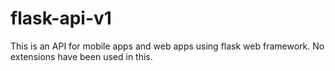 flask-api-v1
============

This is an API for mobile apps and web apps using flask web framework. No extensions have been used in this.
